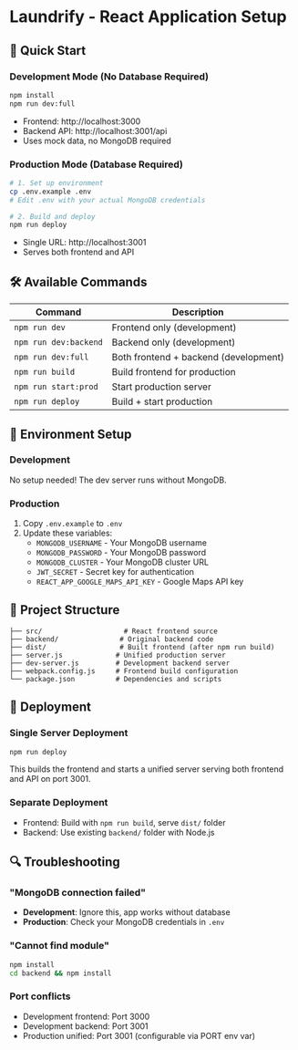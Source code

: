 # Laundrify - React Application Setup

## 🎯 Quick Start

### Development Mode (No Database Required)
```bash
npm install
npm run dev:full
```
- Frontend: http://localhost:3000
- Backend API: http://localhost:3001/api
- Uses mock data, no MongoDB required

### Production Mode (Database Required)
```bash
# 1. Set up environment
cp .env.example .env
# Edit .env with your actual MongoDB credentials

# 2. Build and deploy
npm run deploy
```
- Single URL: http://localhost:3001
- Serves both frontend and API

## 🛠️ Available Commands

| Command | Description |
|---------|-------------|
| `npm run dev` | Frontend only (development) |
| `npm run dev:backend` | Backend only (development) |
| `npm run dev:full` | Both frontend + backend (development) |
| `npm run build` | Build frontend for production |
| `npm run start:prod` | Start production server |
| `npm run deploy` | Build + start production |

## 🔧 Environment Setup

### Development
No setup needed! The dev server runs without MongoDB.

### Production
1. Copy `.env.example` to `.env`
2. Update these variables:
   - `MONGODB_USERNAME` - Your MongoDB username
   - `MONGODB_PASSWORD` - Your MongoDB password  
   - `MONGODB_CLUSTER` - Your MongoDB cluster URL
   - `JWT_SECRET` - Secret key for authentication
   - `REACT_APP_GOOGLE_MAPS_API_KEY` - Google Maps API key

## 📁 Project Structure

```
├── src/                    # React frontend source
├── backend/               # Original backend code
├── dist/                  # Built frontend (after npm run build)
├── server.js             # Unified production server
├── dev-server.js         # Development backend server
├── webpack.config.js     # Frontend build configuration
└── package.json          # Dependencies and scripts
```

## 🚀 Deployment

### Single Server Deployment
```bash
npm run deploy
```
This builds the frontend and starts a unified server serving both frontend and API on port 3001.

### Separate Deployment
- Frontend: Build with `npm run build`, serve `dist/` folder
- Backend: Use existing `backend/` folder with Node.js

## 🔍 Troubleshooting

### "MongoDB connection failed"
- **Development**: Ignore this, app works without database
- **Production**: Check your MongoDB credentials in `.env`

### "Cannot find module"
```bash
npm install
cd backend && npm install
```

### Port conflicts
- Development frontend: Port 3000
- Development backend: Port 3001  
- Production unified: Port 3001 (configurable via PORT env var)
